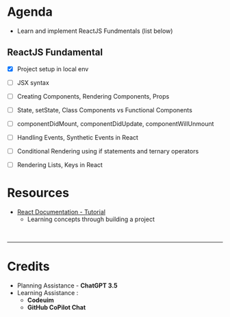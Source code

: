 # Agenda
- Learn and implement ReactJS Fundmentals (list below)

## ReactJS Fundamental
- [X] Project setup in local env
- [ ] JSX syntax
- [ ] Creating Components, Rendering Components, Props
- [ ] State, setState, Class Components vs Functional Components
- [ ] componentDidMount, componentDidUpdate, componentWillUnmount
- [ ] Handling Events, Synthetic Events in React
- [ ] Conditional Rendering using if statements and ternary operators
- [ ] Rendering Lists, Keys in React


# Resources
- [React Documentation - Tutorial](https://react.dev/learn/tutorial-tic-tac-toe)
    - Learning concepts through building a project


<br>
<hr>

# Credits
- Planning Assistance - **ChatGPT 3.5**
- Learning Assistance :
    - **Codeuim**
    - **GitHub CoPilot Chat**
